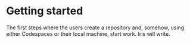 # Getting started

The first steps where the users create a repository and, somehow, using either Codespaces or their local machine, start work. Iris will write.